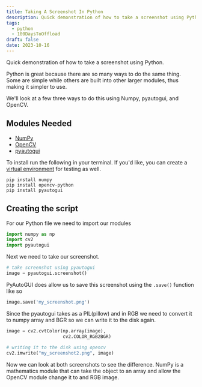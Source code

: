 ```yaml
---
title: Taking A Screenshot In Python
description: Quick demonstration of how to take a screenshot using Python
tags: 
  - python
  - 100DaysToOffload
draft: false
date: 2023-10-16
---
```


Quick demonstration of how to take a screenshot using Python.

Python is great because there are so many ways to do the same thing. Some are simple while others are built into other larger modules, thus making it simpler to use.

We'll look at a few three ways to do this using Numpy, pyautogui, and OpenCV.

## Modules Needed

- [NumPy](https://numpy.org/)
- [OpenCV](https://opencv.org/)
- [pyautogui](https://pypi.org/project/PyAutoGUI/)

To install run the following in your terminal. If you'd like, you can create a [virtual environment](/blog/python-virtual-environments/) for testing as well.

```shell
pip install numpy
pip install opencv-python
pip install pyautogui
```

## Creating the script

For our Python file we need to import our modules

```python
import numpy as np
import cv2
import pyautogui
```

Next we need to take our screenshot.

```python
# take screenshot using pyautogui
image = pyautogui.screenshot()
```

PyAutoGUI does allow us to save this screenshot using the ```.save()``` function like so

```python
image.save('my_screenshot.png')
```

Since the pyautogui takes as a PIL(pillow) and in RGB we need to convert it to numpy array and BGR so we can write it to the disk again.

```python
image = cv2.cvtColor(np.array(image),
                     cv2.COLOR_RGB2BGR)
   
# writing it to the disk using opencv
cv2.imwrite("my_screenshot2.png", image)
```

Now we can look at both screenshots to see the difference. NumPy is a mathematics module that can take the object to an array and allow the OpenCV module change it to and RGB image.
